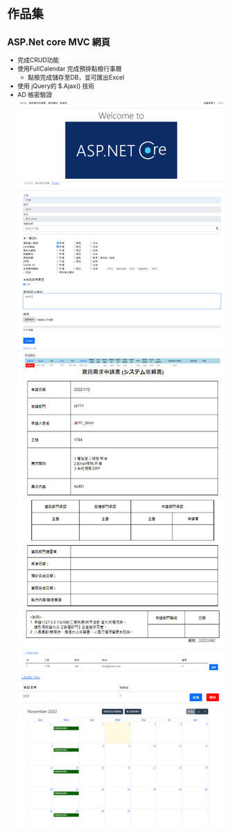 # 作品集

## ASP.Net core MVC 網頁
* 完成CRUD功能
* 使用FullCalendar 完成預排點檢行事曆
  * 點檢完成儲存至DB，並可匯出Excel
* 使用 jQuery的 $.Ajax() 技術
* AD 帳密驗證
![image](Home1.png)
![image](Create1.png)
![image](Create2.png)
![image](Confirm1.png)
![image](Authentication1.png)
![image](ItemManage1.png)
![image](Check1.png)
